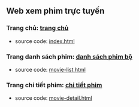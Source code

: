 ## Web xem phim trực tuyến

### Trang chủ: [trang chủ](https://kynkner.github.io/Demo-page/)
- source code: [index.html](./index.html)
### Trang danh sách phim: [danh sách phim bộ](https://kynkner.github.io/Demo-movie-list/)
- source code: [movie-list.html](./movie-list.html)
### Trang chi tiết phim: [chi tiết phim](https://kynkner.github.io/Demo-movie-detail/)
- source code: [movie-detail.html](/movie-detail.html)